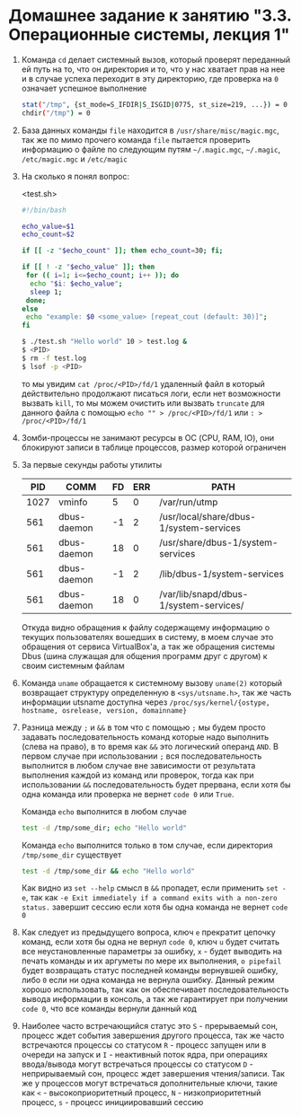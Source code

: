 # Домашнее задание к занятию "3.3. Операционные системы, лекция 1"

1. Команда `cd` делает системный вызов, который проверят переданный ей путь на то, что он директория и то, что у нас хватает прав на нее и в случае успеха переходит в эту директорию, где проверка на `0` означает успешное выполнение

   ```sh
   stat("/tmp", {st_mode=S_IFDIR|S_ISGID|0775, st_size=219, ...}) = 0
   chdir("/tmp") = 0
   ```

2. База данных команды `file` находится в `/usr/share/misc/magic.mgc`, так же по мимо прочего команда `file` пытается проверить информацию о файле по следующим путям `~/.magic.mgc`, `~/.magic`, `/etc/magic.mgc` и `/etc/magic`
3. На сколько я понял вопрос:

   <test.sh>

   ```bash
   #!/bin/bash

   echo_value=$1
   echo_count=$2

   if [[ -z "$echo_count" ]]; then echo_count=30; fi;

   if [[ ! -z "$echo_value" ]]; then
    for (( i=1; i<=$echo_count; i++ )); do
     echo "$i: $echo_value";
     sleep 1;
    done;
   else
    echo "example: $0 <some_value> [repeat_cout (default: 30)]";
   fi
   ```

   ```bash
   $ ./test.sh "Hello world" 10 > test.log &
   $ <PID>
   $ rm -f test.log
   $ lsof -p <PID>
   ```

   то мы увидим `cat /proc/<PID>/fd/1` удаленный файл в который действительно продолжают писаться логи, если нет возможности вызвать `kill`, то мы можем очистить или вызвать `truncate` для данного файла с помощью `echo "" > /proc/<PID>/fd/1` или `: > /proc/<PID>/fd/1`

4. Зомби-процессы не занимают ресурсы в ОС (CPU, RAM, IO), они блокируют записи в таблице процессов, размер которой ограничен
5. За первые секунды работы утилиты

   | PID  | COMM        | FD  | ERR | PATH                                    |
   | ---- | ----------- | --- | --- | --------------------------------------- |
   | 1027 | vminfo      | 5   | 0   | /var/run/utmp                           |
   | 561  | dbus-daemon | -1  | 2   | /usr/local/share/dbus-1/system-services |
   | 561  | dbus-daemon | 18  | 0   | /usr/share/dbus-1/system-services       |
   | 561  | dbus-daemon | -1  | 2   | /lib/dbus-1/system-services             |
   | 561  | dbus-daemon | 18  | 0   | /var/lib/snapd/dbus-1/system-services/  |

   Откуда видно обращения к файлу содержащему информацию о текущих пользователях вошедших в систему, в моем случае это обращения от сервиса VirtualBox'а, а так же обращения системы Dbus (шина служащая для общения программ друг с другом) к своим системным файлам

6. Команда `uname` обращается к системному вызову `uname(2)` который возвращает структуру определенную в `<sys/utsname.h>`, так же часть информации utsname доступна через `/proc/sys/kernel/{ostype, hostname, osrelease, version, domainname}`
7. Разница между `;` и `&&` в том что с помощью `;` мы будем просто задавать последовательность команд которые надо выполнить (слева на право), в то время как `&&` это логический операнд `AND`. В первом случае при использовании `;` вся последовательность выполнится в любом случае вне зависимости от результата выполнения каждой из команд или проверок, тогда как при использовании `&&` последовательность будет прервана, если хотя бы одна команда или проверка не вернет `code 0` или `True`.

   Команда `echo` выполнится в любом случае

   ```bash
   test -d /tmp/some_dir; echo "Hello world"
   ```

   Команда `echo` выполнится только в том случае, если директория `/tmp/some_dir` существует

   ```bash
   test -d /tmp/some_dir && echo "Hello world"
   ```

   Как видно из `set --help` смысл в `&&` пропадет, если применить `set -e`, так как `-e Exit immediately if a command exits with a non-zero status.` завершит сессию если хотя бы одна команда не вернет `code 0`

8. Как следует из предыдущего вопроса, ключ `e` прекратит цепочку команд, если хотя бы одна не вернул `code 0`, ключ `u` будет считать все неустановленные параметры за ошибку, `x` - будет выводить на печать команды и их аргуметы по мере их выполнения, `o pipefail` будет возвращать статус последней команды вернувшей ошибку, либо `0` если ни одна команда не вернула ошибку. Данный режим хорошо использовать, так как он обеспечивает последовательность вывода информации в консоль, а так же гарантирует при получении `code 0`, что все команды вернули данный код
9. Наиболее часто встречающийся статус это `S` - прерываемый сон, процесс ждет события завершения другого процесса, так же часто встречаются процессы со статусом `R` - процесс запущен или в очереди на запуск и `I` - неактивный поток ядра, при операциях ввода/вывода могут встречаться процессы со статусом `D` - неприрываемый сон, процесс ждет завершения чтения/записи. Так же у процессов могут встречаться дополнительные ключи, такие как `<` - высокоприоритетный процесс, `N` - низкоприоритетный процесс, `s` - процесс инициировавший сессию
